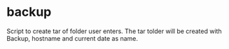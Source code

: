 # backup
Script to create tar of folder user enters. The tar tolder will be created with Backup, hostname and current date as name.
